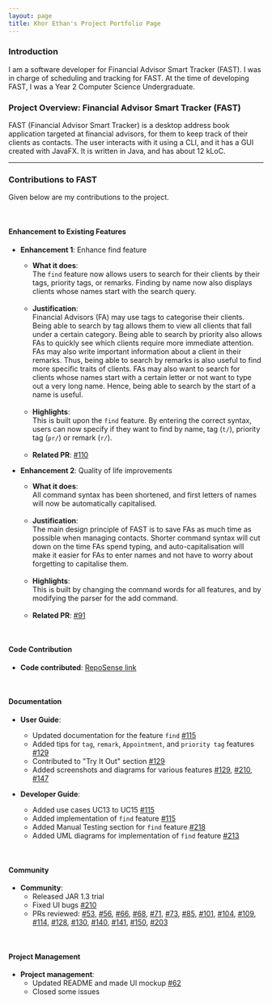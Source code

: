 ```yaml
---
layout: page
title: Khor Ethan's Project Portfolio Page
---
```

### Introduction

I am a software developer for Financial Advisor Smart Tracker (FAST). I was in charge of scheduling and tracking for FAST.
At the time of developing FAST, I was a Year 2 Computer Science Undergraduate.

### Project Overview: Financial Advisor Smart Tracker (FAST)

FAST (Financial Advisor Smart Tracker) is a desktop address book application targeted at financial advisors, for
them to keep track of their clients as contacts. The user interacts with it using a CLI, and it has a GUI created with
JavaFX. It is written in Java, and has about 12 kLoC.

---

### Contributions to FAST

Given below are my contributions to the project.

<br>

#### Enhancement to Existing Features

* **Enhancement 1**: Enhance find feature
  * **What it does**:<br>
  The `find` feature now allows users to search for their clients by their tags, priority tags, or remarks. Finding by name
  now also displays clients whose names start with the search query.
  
  <br>
  
  * **Justification**: <br>
  Financial Advisors (FA) may use tags to categorise their clients. Being able to search by tag allows them to view all
  clients that fall under a certain category. Being able to search by priority also allows FAs to quickly see which clients
  require more immediate attention. FAs may also write important information about a client in their remarks. Thus, being able
  to search by remarks is also useful to find more specific traits of clients. FAs may also want to search for clients whose
  names start with a certain letter or not want to type out a very long name. Hence, being able to search by the start of a name
  is useful.
  
  <br>
  
  * **Highlights**: <br>
  This is built upon the `find` feature. By entering the correct syntax, users can now specify if they want to find by name,
  tag (`t/`), priority tag (`pr/`) or remark (`r/`).
  
  <br> 
  
  * **Related PR**: [\#110](https://github.com/AY2122S1-CS2103T-T09-4/tp/pull/110)

* **Enhancement 2**: Quality of life improvements
  * **What it does**:<br>
  All command syntax has been shortened, and first letters of names will now be automatically capitalised.
  
  <br>
  
  * **Justification**: <br>
  The main design principle of FAST is to save FAs as much time as possible when managing contacts. Shorter command syntax will
  cut down on the time FAs spend typing, and auto-capitalisation will make it easier for FAs to enter names and not have to worry
  about forgetting to capitalise them.
  
  <br>
  
  * **Highlights**: <br>
  This is built by changing the command words for all features, and by modifying the parser for the add command.
  
  <br> 
  
  * **Related PR**: [\#91](https://github.com/AY2122S1-CS2103T-T09-4/tp/pull/91)
  
<br>
  
#### Code Contribution

* **Code contributed**: [RepoSense link](https://nus-cs2103-ay2122s1.github.io/tp-dashboard/?search=t09-4&sort=groupTitle&sortWithin=title&timeframe=commit&mergegroup=AY2122S1-CS2103T-T09-1%2Ftp%5Bmaster%5D~AY2122S1-CS2103T-T09-2%2Ftp%5Bmaster%5D~AY2122S1-CS2103T-T09-3%2Ftp%5Bmaster%5D&groupSelect=groupByRepos&breakdown=true&checkedFileTypes=docs~functional-code~test-code~other&since=2021-09-17)

<br>

#### Documentation


* **User Guide**:
  * Updated documentation for the feature `find` [\#115](https://github.com/AY2122S1-CS2103T-T09-4/tp/pull/115)
  * Added tips for `tag`, `remark`, `Appointment`, and `priority tag` features [\#129](https://github.com/AY2122S1-CS2103T-T09-4/tp/pull/129)
  * Contributed to "Try It Out" section [\#129](https://github.com/AY2122S1-CS2103T-T09-4/tp/pull/129)
  * Added screenshots and diagrams for various features [\#129](https://github.com/AY2122S1-CS2103T-T09-4/tp/pull/129), [\#210](https://github.com/AY2122S1-CS2103T-T09-4/tp/pull/210), [\#147](https://github.com/AY2122S1-CS2103T-T09-4/tp/pull/147)
  
  
* **Developer Guide**:
  * Added use cases UC13 to UC15 [\#115](https://github.com/AY2122S1-CS2103T-T09-4/tp/pull/115)
  * Added implementation of `find` feature [\#115](https://github.com/AY2122S1-CS2103T-T09-4/tp/pull/115)
  * Added Manual Testing section for `find` feature [\#218](https://github.com/AY2122S1-CS2103T-T09-4/tp/pull/218)
  * Added UML diagrams for implementation of `find` feature [\#213](https://github.com/AY2122S1-CS2103T-T09-4/tp/pull/213)
  
<br>

#### Community

* **Community**:
    * Released JAR 1.3 trial
    * Fixed UI bugs [\#210](https://github.com/AY2122S1-CS2103T-T09-4/tp/pull/210)
    * PRs reviewed: [\#53](https://github.com/AY2122S1-CS2103T-T09-4/tp/pull/53), [\#56](https://github.com/AY2122S1-CS2103T-T09-4/tp/pull/56), 
    [\#66](https://github.com/AY2122S1-CS2103T-T09-4/tp/pull/66), [\#68](https://github.com/AY2122S1-CS2103T-T09-4/tp/pull/68), 
    [\#71](https://github.com/AY2122S1-CS2103T-T09-4/tp/pull/71), [\#73](https://github.com/AY2122S1-CS2103T-T09-4/tp/pull/73),
    [\#85](https://github.com/AY2122S1-CS2103T-T09-4/tp/pull/85), [\#101](https://github.com/AY2122S1-CS2103T-T09-4/tp/pull/101),
    [\#104](https://github.com/AY2122S1-CS2103T-T09-4/tp/pull/104), [\#109](https://github.com/AY2122S1-CS2103T-T09-4/tp/pull/109),
    [\#114](https://github.com/AY2122S1-CS2103T-T09-4/tp/pull/114), [\#128](https://github.com/AY2122S1-CS2103T-T09-4/tp/pull/128),
    [\#130](https://github.com/AY2122S1-CS2103T-T09-4/tp/pull/130), [\#140](https://github.com/AY2122S1-CS2103T-T09-4/tp/pull/140),
    [\#141](https://github.com/AY2122S1-CS2103T-T09-4/tp/pull/141), [\#150](https://github.com/AY2122S1-CS2103T-T09-4/tp/pull/150),
    [\#203](https://github.com/AY2122S1-CS2103T-T09-4/tp/pull/203)

<br>

#### Project Management

* **Project management**:
    * Updated README and made UI mockup [\#62](https://github.com/AY2122S1-CS2103T-T09-4/tp/pull/62)
    * Closed some issues
